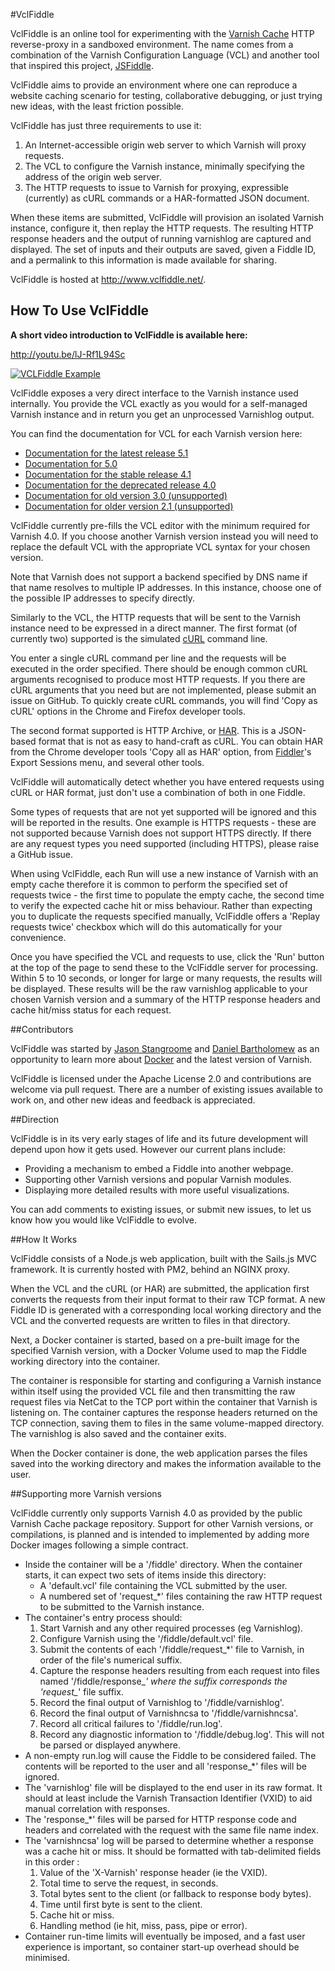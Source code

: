 #VclFiddle

VclFiddle is an online tool for experimenting with the
[Varnish Cache](https://www.varnish-cache.org/) HTTP reverse-proxy in a
sandboxed environment. The name comes from a combination of the Varnish
Configuration Language (VCL) and another tool that inspired this project,
[JSFiddle](http://jsfiddle.net).

VclFiddle aims to provide an environment where one can reproduce a website
caching scenario for testing, collaborative debugging, or just trying new ideas,
with the least friction possible.

VclFiddle has just three requirements to use it:

1. An Internet-accessible origin web server to which Varnish will proxy
requests.
1. The VCL to configure the Varnish instance, minimally specifying the address
of the origin web server.
1. The HTTP requests to issue to Varnish for proxying, expressible (currently)
as cURL commands or a HAR-formatted JSON document.

When these items are submitted, VclFiddle will provision an isolated Varnish
instance, configure it, then replay the HTTP requests. The resulting HTTP
response headers and the output of running varnishlog are captured and
displayed. The set of inputs and their outputs are saved, given a Fiddle ID,
and a permalink to this information is made available for sharing.

VclFiddle is hosted at http://www.vclfiddle.net/.

## How To Use VclFiddle

**A short video introduction to VclFiddle is available here:**

http://youtu.be/lJ-Rf1L94Sc

[![VCLFiddle Example](http://img.youtube.com/vi/lJ-Rf1L94Sc/0.jpg)](https://www.youtube.com/watch?feature=player_embedded&v=lJ-Rf1L94Sc)


VclFiddle exposes a very direct interface to the Varnish instance used
internally. You provide the VCL exactly as you would for a self-managed Varnish
instance and in return you get an unprocessed Varnishlog output.

You can find the documentation for VCL for each Varnish version here:

* [Documentation for the latest release 5.1](https://www.varnish-cache.org/docs/5.1/reference/vcl.html)
* [Documentation for 5.0](https://www.varnish-cache.org/docs/5.0/reference/vcl.html)
* [Documentation for the stable release 4.1](https://www.varnish-cache.org/docs/4.1/reference/vcl.html)
* [Documentation for the deprecated release 4.0](https://www.varnish-cache.org/docs/4.0/reference/vcl.html)
* [Documentation for old version 3.0 (unsupported)](https://www.varnish-cache.org/docs/3.0/reference/vcl.html)
* [Documentation for older version 2.1 (unsupported)](https://www.varnish-cache.org/docs/2.1/reference/vcl.html)

VclFiddle currently pre-fills the VCL editor with the minimum required for
Varnish 4.0. If you choose another Varnish version instead you will need to
replace the default VCL with the appropriate VCL syntax for your chosen version.

Note that Varnish does not support a backend specified by DNS name if that name
resolves to multiple IP addresses. In this instance, choose one of the possible
IP addresses to specify directly.

Similarly to the VCL, the HTTP requests that will be sent to the Varnish
instance need to be expressed in a direct manner. The first format (of currently
two) supported is the simulated [cURL](http://curl.haxx.se/docs/manpage.html)
command line.

You enter a single cURL command per line and the requests will be executed in
the order specified. There should be enough common cURL arguments recognised
to produce most HTTP requests. If you there are cURL arguments that you need
but are not implemented, please submit an issue on GitHub. To quickly create
cURL commands, you will find 'Copy as cURL' options in the Chrome and Firefox
developer tools.

The second format supported is HTTP Archive, or
[HAR](http://www.softwareishard.com/blog/har-12-spec/). This is a JSON-based
format that is not as easy to hand-craft as cURL. You can obtain HAR from the
Chrome developer tools 'Copy all as HAR' option, from
[Fiddler](http://www.telerik.com/fiddler)'s Export Sessions menu, and several
other tools.

VclFiddle will automatically detect whether you have entered requests using
cURL or HAR format, just don't use a combination of both in one Fiddle.

Some types of requests that are not yet supported will be ignored and this will
be reported in the results. One example is HTTPS requests - these are not
supported because Varnish does not support HTTPS directly. If there are any
request types you need supported (including HTTPS), please raise a GitHub issue.

When using VclFiddle, each Run will use a new instance of Varnish with an empty
cache therefore it is common to perform the specified set of requests twice -
the first time to populate the empty cache, the second time to verify the
expected cache hit or miss behaviour. Rather than expecting you to duplicate
the requests specified manually, VclFiddle offers a 'Replay requests twice'
checkbox which will do this automatically for your convenience.

Once you have specified the VCL and requests to use, click the 'Run' button
at the top of the page to send these to the VclFiddle server for processing.
Within 5 to 10 seconds, or longer for large or many requests, the results will
be displayed. These results will be the raw varnishlog applicable to your chosen
Varnish version and a summary of the HTTP response headers and cache hit/miss
status for each request.

##Contributors

VclFiddle was started by [Jason Stangroome](https://twitter.com/jstangroome) and
[Daniel Bartholomew](https://twitter.com/dbartholomew) as an opportunity to
learn more about [Docker](https://www.docker.com) and the latest version of
Varnish.

VclFiddle is licensed under the Apache License 2.0 and contributions are
welcome via pull request. There are a number of existing issues available to
work on, and other new ideas and feedback is appreciated.

##Direction

VclFiddle is in its very early stages of life and its future development will
depend upon how it gets used. However our current plans include:

* Providing a mechanism to embed a Fiddle into another webpage.
* Supporting other Varnish versions and popular Varnish modules.
* Displaying more detailed results with more useful visualizations.

You can add comments to existing issues, or submit new issues, to let us know
how you would like VclFiddle to evolve.

##How It Works

VclFiddle consists of a Node.js web application, built with the Sails.js MVC
framework. It is currently hosted with PM2, behind an NGINX proxy.

When the VCL and the cURL (or HAR) are submitted, the application first converts
the requests from their input format to their raw TCP format. A new Fiddle ID
is generated with a corresponding local working directory and the VCL and the
converted requests are written to files in that directory.

Next, a Docker container is started, based on a pre-built image for the
specified Varnish version, with a Docker Volume used to map the Fiddle working
directory into the container.

The container is responsible for starting and configuring a Varnish instance
within itself using the provided VCL file
and then transmitting the raw request files via NetCat to the TCP port within
the container that Varnish is listening on. The container captures the response
headers returned on the TCP connection, saving them to files in the same
volume-mapped directory. The varnishlog is also saved and the container exits.

When the Docker container is done, the web application parses the files
saved into the working directory and makes the information available to the
user.

##Supporting more Varnish versions

VclFiddle currently only supports Varnish 4.0 as provided by the public
Varnish Cache package repository. Support for other Varnish versions, or
compilations, is planned and is intended to implemented by adding more
Docker images following a simple contract.

* Inside the container will be a '/fiddle' directory. When the container starts,
it can expect two sets of items inside this directory:
  * A 'default.vcl' file containing the VCL submitted by the user.
  * A numbered set of 'request_*' files containing the raw HTTP request to be
submitted to the Varnish instance.
* The container's entry process should:
  1. Start Varnish and any other required processes (eg Varnishlog).
  1. Configure Varnish using the '/fiddle/default.vcl' file.
  1. Submit the contents of each '/fiddle/request_*' file to Varnish, in order
of the file's numerical suffix.
  1. Capture the response headers resulting from each request into files named
'/fiddle/response_*' where the suffix corresponds the 'request_*' file suffix.
  1. Record the final output of Varnishlog to '/fiddle/varnishlog'.
  1. Record the final output of Varnishncsa to '/fiddle/varnishncsa'.
  1. Record all critical failures to '/fiddle/run.log'.
  1. Record any diagnostic information to '/fiddle/debug.log'. This will not be
parsed or displayed anywhere.
* A non-empty run.log will cause the Fiddle to be considered failed. The
contents will be reported to the user and all 'response_*' files will be
ignored.
* The 'varnishlog' file will be displayed to the end user in its raw format. It
should at least include the Varnish Transaction Identifier (VXID) to aid manual
correlation with responses.
* The 'response_*' files will be parsed for HTTP response code and headers and
correlated with the request with the same file name index.
* The 'varnishncsa' log will be parsed to determine whether a response was a
cache hit or miss. It should be formatted with tab-delimited fields in this
order :
  1. Value of the 'X-Varnish' response header (ie the VXID).
  1. Total time to serve the request, in seconds.
  1. Total bytes sent to the client (or fallback to response body bytes).
  1. Time until first byte is sent to the client.
  1. Cache hit or miss.
  1. Handling method (ie hit, miss, pass, pipe or error).
* Container run-time limits will eventually be imposed, and a fast user
experience is important, so container start-up overhead should be minimised.
